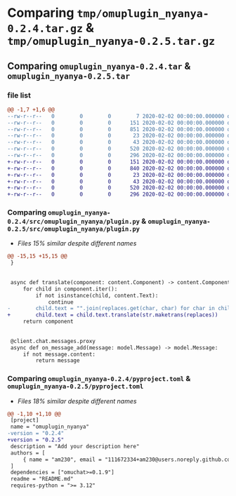 # Comparing `tmp/omuplugin_nyanya-0.2.4.tar.gz` & `tmp/omuplugin_nyanya-0.2.5.tar.gz`

## Comparing `omuplugin_nyanya-0.2.4.tar` & `omuplugin_nyanya-0.2.5.tar`

### file list

```diff
@@ -1,7 +1,6 @@
--rw-r--r--   0        0        0        7 2020-02-02 00:00:00.000000 omuplugin_nyanya-0.2.4/.python-version
--rw-r--r--   0        0        0      151 2020-02-02 00:00:00.000000 omuplugin_nyanya-0.2.4/src/omuplugin_nyanya/__init__.py
--rw-r--r--   0        0        0      851 2020-02-02 00:00:00.000000 omuplugin_nyanya-0.2.4/src/omuplugin_nyanya/plugin.py
--rw-r--r--   0        0        0       23 2020-02-02 00:00:00.000000 omuplugin_nyanya-0.2.4/.gitignore
--rw-r--r--   0        0        0       43 2020-02-02 00:00:00.000000 omuplugin_nyanya-0.2.4/README.md
--rw-r--r--   0        0        0      520 2020-02-02 00:00:00.000000 omuplugin_nyanya-0.2.4/pyproject.toml
--rw-r--r--   0        0        0      296 2020-02-02 00:00:00.000000 omuplugin_nyanya-0.2.4/PKG-INFO
+-rw-r--r--   0        0        0      151 2020-02-02 00:00:00.000000 omuplugin_nyanya-0.2.5/src/omuplugin_nyanya/__init__.py
+-rw-r--r--   0        0        0      840 2020-02-02 00:00:00.000000 omuplugin_nyanya-0.2.5/src/omuplugin_nyanya/plugin.py
+-rw-r--r--   0        0        0       23 2020-02-02 00:00:00.000000 omuplugin_nyanya-0.2.5/.gitignore
+-rw-r--r--   0        0        0       43 2020-02-02 00:00:00.000000 omuplugin_nyanya-0.2.5/README.md
+-rw-r--r--   0        0        0      520 2020-02-02 00:00:00.000000 omuplugin_nyanya-0.2.5/pyproject.toml
+-rw-r--r--   0        0        0      296 2020-02-02 00:00:00.000000 omuplugin_nyanya-0.2.5/PKG-INFO
```

### Comparing `omuplugin_nyanya-0.2.4/src/omuplugin_nyanya/plugin.py` & `omuplugin_nyanya-0.2.5/src/omuplugin_nyanya/plugin.py`

 * *Files 15% similar despite different names*

```diff
@@ -15,15 +15,15 @@
 }
 
 
 async def translate(component: content.Component) -> content.Component:
     for child in component.iter():
         if not isinstance(child, content.Text):
             continue
-        child.text = "".join(replaces.get(char, char) for char in child.text)
+        child.text = child.text.translate(str.maketrans(replaces))
     return component
 
 
 @client.chat.messages.proxy
 async def on_message_add(message: model.Message) -> model.Message:
     if not message.content:
         return message
```

### Comparing `omuplugin_nyanya-0.2.4/pyproject.toml` & `omuplugin_nyanya-0.2.5/pyproject.toml`

 * *Files 18% similar despite different names*

```diff
@@ -1,10 +1,10 @@
 [project]
 name = "omuplugin_nyanya"
-version = "0.2.4"
+version = "0.2.5"
 description = "Add your description here"
 authors = [
     { name = "am230", email = "111672334+am230@users.noreply.github.com" },
 ]
 dependencies = ["omuchat>=0.1.9"]
 readme = "README.md"
 requires-python = ">= 3.12"
```


